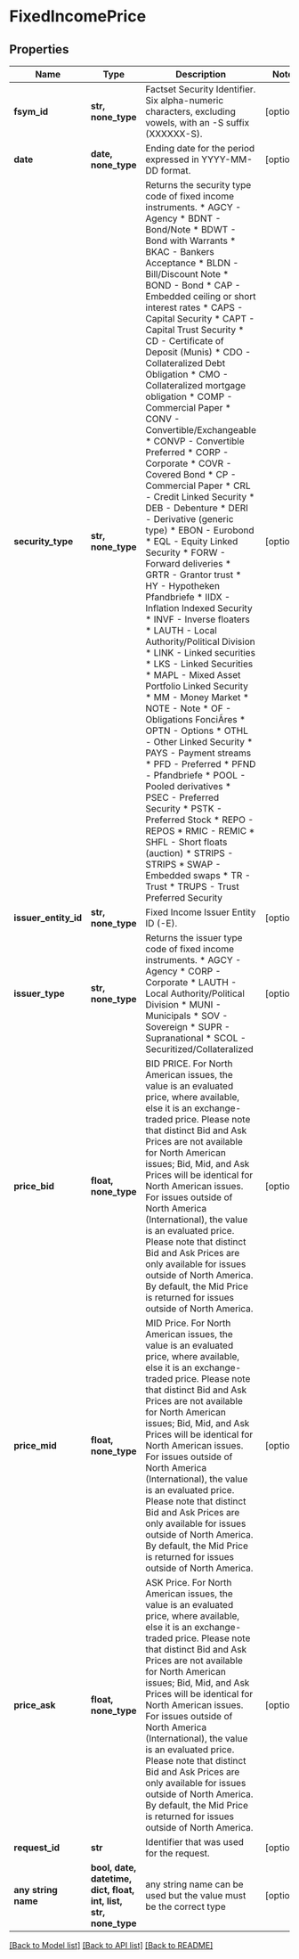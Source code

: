 # FixedIncomePrice


## Properties
Name | Type | Description | Notes
------------ | ------------- | ------------- | -------------
**fsym_id** | **str, none_type** | Factset Security Identifier. Six alpha-numeric characters, excluding vowels, with an -S suffix (XXXXXX-S). | [optional] 
**date** | **date, none_type** | Ending date for the period expressed in YYYY-MM-DD format. | [optional] 
**security_type** | **str, none_type** | Returns the security type code of fixed income instruments.   * AGCY - Agency   * BDNT - Bond/Note   * BDWT  - Bond with Warrants   * BKAC  - Bankers Acceptance   * BLDN - Bill/Discount Note   * BOND  - Bond   * CAP  - Embedded ceiling or short interest rates   * CAPS - Capital Security   * CAPT - Capital Trust Security   * CD - Certificate of Deposit (Munis)   * CDO - Collateralized Debt Obligation   * CMO  - Collateralized mortgage obligation   * COMP - Commercial Paper   * CONV - Convertible/Exchangeable   * CONVP - Convertible Preferred   * CORP - Corporate   * COVR - Covered Bond   * CP  - Commercial Paper   * CRL - Credit Linked Security   * DEB - Debenture   * DERI  - Derivative (generic type)   * EBON - Eurobond   * EQL - Equity Linked Security   * FORW  - Forward deliveries   * GRTR  - Grantor trust   * HY - Hypotheken Pfandbriefe   * IIDX - Inflation Indexed Security   * INVF  - Inverse floaters   * LAUTH - Local Authority/Political Division   * LINK  - Linked securities   * LKS - Linked Securities   * MAPL - Mixed Asset Portfolio Linked Security   * MM - Money Market   * NOTE  - Note   * OF - Obligations FonciÃres   * OPTN  - Options   * OTHL - Other Linked Security   * PAYS  - Payment streams   * PFD - Preferred   * PFND - Pfandbriefe   * POOL  - Pooled derivatives   * PSEC - Preferred Security   * PSTK - Preferred Stock   * REPO  - REPOS   * RMIC  - REMIC   * SHFL  - Short floats (auction)   * STRIPS - STRIPS   * SWAP  - Embedded swaps   * TR  - Trust   * TRUPS - Trust Preferred Security  | [optional] 
**issuer_entity_id** | **str, none_type** | Fixed Income Issuer Entity ID (-E). | [optional] 
**issuer_type** | **str, none_type** | Returns the issuer type code of fixed income instruments.   * AGCY - Agency   * CORP - Corporate   * LAUTH - Local Authority/Political Division   * MUNI - Municipals   * SOV - Sovereign   * SUPR - Supranational   * SCOL - Securitized/Collateralized  | [optional] 
**price_bid** | **float, none_type** | BID PRICE. For North American issues, the value is an evaluated price, where available, else it is an exchange-traded price. Please note that distinct Bid and Ask Prices are not available for North American issues; Bid, Mid, and Ask Prices will be identical for North American issues. For issues outside of North America (International), the value is an evaluated price. Please note that distinct Bid and Ask Prices are only available for issues outside of North America. By default, the Mid Price is returned for issues outside of North America. | [optional] 
**price_mid** | **float, none_type** | MID Price. For North American issues, the value is an evaluated price, where available, else it is an exchange-traded price. Please note that distinct Bid and Ask Prices are not available for North American issues; Bid, Mid, and Ask Prices will be identical for North American issues. For issues outside of North America (International), the value is an evaluated price. Please note that distinct Bid and Ask Prices are only available for issues outside of North America. By default, the Mid Price is returned for issues outside of North America. | [optional] 
**price_ask** | **float, none_type** | ASK Price. For North American issues, the value is an evaluated price, where available, else it is an exchange-traded price. Please note that distinct Bid and Ask Prices are not available for North American issues; Bid, Mid, and Ask Prices will be identical for North American issues. For issues outside of North America (International), the value is an evaluated price. Please note that distinct Bid and Ask Prices are only available for issues outside of North America. By default, the Mid Price is returned for issues outside of North America. | [optional] 
**request_id** | **str** | Identifier that was used for the request. | [optional] 
**any string name** | **bool, date, datetime, dict, float, int, list, str, none_type** | any string name can be used but the value must be the correct type | [optional]

[[Back to Model list]](../README.md#documentation-for-models) [[Back to API list]](../README.md#documentation-for-api-endpoints) [[Back to README]](../README.md)


